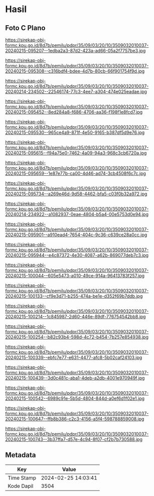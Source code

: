 # Hasil

## Foto C Plano

https://sirekap-obj-formc.kpu.go.id/8d7b/pemilu/pdpr/35/09/03/20/10/3509032010037-20240215-095207--1edba2a3-87d2-423a-ad66-05a2f7757be3.jpg

https://sirekap-obj-formc.kpu.go.id/8d7b/pemilu/pdpr/35/09/03/20/10/3509032010037-20240215-095308--c316bdf4-bdee-4d7b-80cb-66f901754f9d.jpg

https://sirekap-obj-formc.kpu.go.id/8d7b/pemilu/pdpr/35/09/03/20/10/3509032010037-20240214-234502--22546174-77c3-4ee7-a304-474e025eadae.jpg

https://sirekap-obj-formc.kpu.go.id/8d7b/pemilu/pdpr/35/09/03/20/10/3509032010037-20240215-095452--8ed284a8-f686-4706-aa36-f198f1e8fcd7.jpg

https://sirekap-obj-formc.kpu.go.id/8d7b/pemilu/pdpr/35/09/03/20/10/3509032010037-20240215-095530--965ce4a9-871f-4e50-9165-b387df5d9e76.jpg

https://sirekap-obj-formc.kpu.go.id/8d7b/pemilu/pdpr/35/09/03/20/10/3509032010037-20240215-095615--f94a75e0-7462-4a09-94a3-968c3cb6720a.jpg

https://sirekap-obj-formc.kpu.go.id/8d7b/pemilu/pdpr/35/09/03/20/10/3509032010037-20240215-095659--1e87e77b-ca00-4d46-ad74-3cb4508f6c7c.jpg

https://sirekap-obj-formc.kpu.go.id/8d7b/pemilu/pdpr/35/09/03/20/10/3509032010037-20240215-095734--a269e46d-9d58-4462-bfa5-c03f0b32a972.jpg

https://sirekap-obj-formc.kpu.go.id/8d7b/pemilu/pdpr/35/09/03/20/10/3509032010037-20240214-234922--a1082937-0eae-4804-b5a4-00e5753d0e94.jpg

https://sirekap-obj-formc.kpu.go.id/8d7b/pemilu/pdpr/35/09/03/20/10/3509032010037-20240215-095901--a910ead4-7654-404c-9c36-c639ce28a0cc.jpg

https://sirekap-obj-formc.kpu.go.id/8d7b/pemilu/pdpr/35/09/03/20/10/3509032010037-20240215-095944--e4c87372-4e30-4087-a62b-869077deb7c3.jpg

https://sirekap-obj-formc.kpu.go.id/8d7b/pemilu/pdpr/35/09/03/20/10/3509032010037-20240215-100044--605e5473-a010-49ce-914a-96413783f257.jpg

https://sirekap-obj-formc.kpu.go.id/8d7b/pemilu/pdpr/35/09/03/20/10/3509032010037-20240215-100133--cf9e3d71-b255-474a-be1e-d352f69b7ddb.jpg

https://sirekap-obj-formc.kpu.go.id/8d7b/pemilu/pdpr/35/09/03/20/10/3509032010037-20240215-100214--1c845987-2d60-446e-89df-776754542bb8.jpg

https://sirekap-obj-formc.kpu.go.id/8d7b/pemilu/pdpr/35/09/03/20/10/3509032010037-20240215-100254--b82c93b4-598d-4c72-b454-7b257e854938.jpg

https://sirekap-obj-formc.kpu.go.id/8d7b/pemilu/pdpr/35/09/03/20/10/3509032010037-20240215-100339--ebfc7e77-e631-4477-afc8-5b02caf24103.jpg

https://sirekap-obj-formc.kpu.go.id/8d7b/pemilu/pdpr/35/09/03/20/10/3509032010037-20240215-100439--3d0c481c-aba1-4deb-a2db-4001e970949f.jpg

https://sirekap-obj-formc.kpu.go.id/8d7b/pemilu/pdpr/35/09/03/20/10/3509032010037-20240215-100542--6989c91e-5b5d-4804-844d-a0ef6d1f02e1.jpg

https://sirekap-obj-formc.kpu.go.id/8d7b/pemilu/pdpr/35/09/03/20/10/3509032010037-20240215-100647--ffb8b386-c2c3-4156-a5f4-598788859008.jpg

https://sirekap-obj-formc.kpu.go.id/8d7b/pemilu/pdpr/35/09/03/20/10/3509032010037-20240215-100743--3b37ffa7-d57e-4c94-8f07-cf2b7b730588.jpg


## Metadata

| Key        | Value               |
| ---------- | ------------------- |
| Time Stamp | 2024-02-25 14:03:41 |
| Kode Dapil | 3504                |



